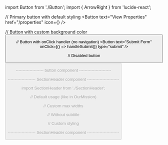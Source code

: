 import Button from './Button';
import { ArrowRight } from 'lucide-react';

// Primary button with default styling
<Button
text="View Properties"
href="/properties"
icon={<ArrowRight className="w-4 h-4" />}
/>

// Button with custom background color
<Button 
  text="Contact Us" 
  href="/contact" 
  backgroundColor="#10b981" 
  textColor="text-white" 
/>

// Button with onClick handler (no navigation)
<Button
text="Submit Form"
onClick={() => handleSubmit()}
type="submit"
/>

// Disabled button
<Button 
  text="Loading..." 
  disabled={true} 
/>

-------------------- button component -----------------------

-------------------- SectionHeader component -----------------------

import SectionHeader from './SectionHeader';

// Default usage (like in OurMission)
<SectionHeader 
  title="Our mission is to redefine real estate in the customer's favor."
  subtitle="Empowering smarter choices with trust, ease, and transparency"
/>

// Custom max widths
<SectionHeader 
  title="About Our Services"
  subtitle="We provide comprehensive real estate solutions"
  titleMaxWidth="max-w-3xl"
  subtitleMaxWidth="max-w-2xl"
/>

// Without subtitle
<SectionHeader 
  title="Featured Properties"
/>

// Custom styling
<SectionHeader 
  title="Contact Us Today"
  subtitle="Get in touch with our expert team"
  titleClassName="text-primary"
  subtitleClassName="text-gray-500"
  marginBottom="mb-12"
/>

-------------------- SectionHeader component -----------------------
